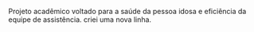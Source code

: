 Projeto acadêmico voltado para a saúde da pessoa idosa e eficiência da equipe de assistência.
criei uma nova linha.